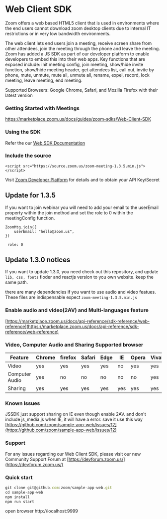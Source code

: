 # Web Client SDK 

Zoom offers a web based HTML5 client that is used in environments where the end users cannot download zoom desktop clients due to internal IT restrictions or in very low bandwidth environments. 

The web client lets end users join a meeting, receive screen share from other attendees, join the meeting through the phone and leave the meeting. Zoom has added a JS SDK as part of our developer platform to enable developers to embed this into their web apps. Key functions that are exposed include: init meeting config, join meeting, show/hide invite function, show/hide meeting header, get attendees list, call out, invite by phone, mute, unmute, mute all, unmute all, rename, expel, record, lock meeting, leave meeting, end meeting.

Supported Browsers: Google Chrome, Safari, and Mozilla Firefox with their latest version

### Getting Started with Meetings
https://marketplace.zoom.us/docs/guides/zoom-sdks/Web-Client-SDK

### Using the SDK

Refer the our [Web SDK Documentation](https://marketplace.zoom.us/docs/api-reference/sdk-reference/web-reference)

### Include the source

```<script src="https://source.zoom.us/zoom-meeting-1.3.5.min.js"></script>```
  
Visit [Zoom Developer Platform](https://devforum.zoom.us) for details and to obtain your API Key/Secret

## Update for 1.3.5
If you want to join webinar you will need to add your email to the userEmail property within the join method and set the role to 0 within the meetingConfig function. 

```
ZoomMtg.join({
    userEmail: "hello@zoom.us",
})
 ```
 ```
  role: 0
 ```
          

## Update 1.3.0 notices

If you want to update 1.3.0, you need check out this repository, and update `lib, css, fonts` floder and reactjs version to you own website. keep the same path.

there are many dependencies if you want to use audio and video featues. These files are indispensable expect `zoom-meeting-1.3.5.min.js`

### Enable audio and video(2AV) and Multi-languages feature

[https://marketplace.zoom.us/docs/api-reference/sdk-reference/web-reference](https://marketplace.zoom.us/docs/api-reference/sdk-reference/web-reference)

### Video, Computer Audio and Sharing Supported browser

Feature | Chrome | firefox | Safari | Edge | IE | Opera | Vivaldi
------------ | ------------- | ------------ | ------------- | ------------ |  ------------- | ------------ | ------------
Video | yes| yes | yes | yes | no | yes | yes
Computer Audio | yes | no | no | no | no | no | yes 
Sharing | yes | yes | yes | yes | yes| yes | yes

### Known Issues

JSSDK just support sharing on IE even though enable 2AV. and don't include js_media.js when IE, it will have a error.
save it use this way [https://github.com/zoom/sample-app-web/issues/12](https://github.com/zoom/sample-app-web/issues/12)

### Support
For any issues regarding our Web Client SDK, please visit our new Community Support Forum at [https://devforum.zoom.us/](https://devforum.zoom.us/)

### Quick start
```javascript
git clone git@github.com:zoom/sample-app-web.git
cd sample-app-web
npm install
npm run start
```
open browser http://localhost:9999

